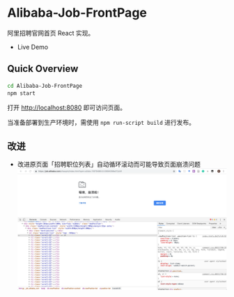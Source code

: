 # Alibaba-Job-FrontPage

阿里招聘官网首页 React 实现。

- Live Demo

## Quick Overview

```bash
cd Alibaba-Job-FrontPage
npm start
```

打开 [http://localhost:8080](http://localhost:8080) 即可访问页面。

当准备部署到生产环境时，需使用 `npm run-script build` 进行发布。

## 改进
- 改进原页面「招聘职位列表」自动循环滚动而可能导致页面崩溃问题
![](doc/images/2019-08-04-01-51-20.png)